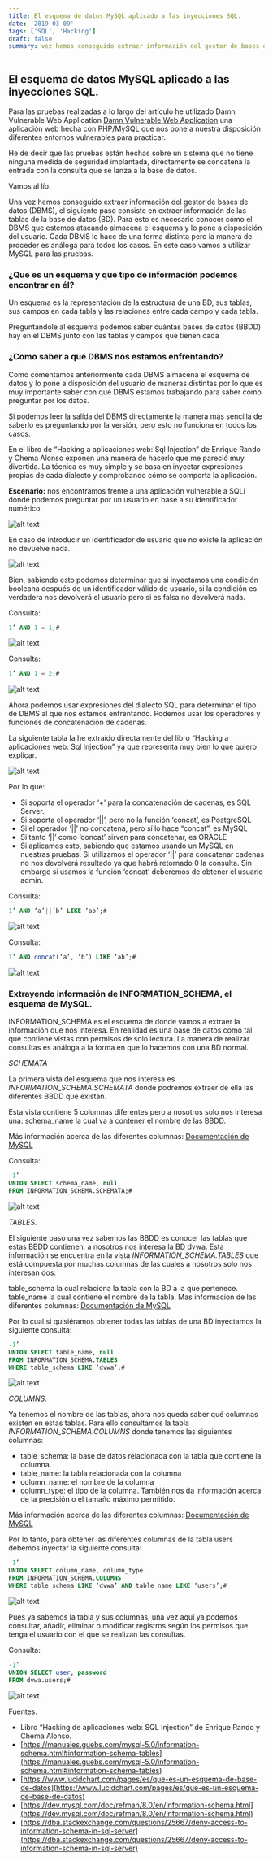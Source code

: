```yaml
---
title: El esquema de datos MySQL aplicado a las inyecciones SQL.
date: '2019-03-09'
tags: ['SQL', 'Hacking']
draft: false
summary: vez hemos conseguido extraer información del gestor de bases de datos (DBMS), el siguiente paso consiste en extraer información de las tablas de la base de datos (BD). Para esto es necesario conocer cómo el DBMS que estemos atacando almacena el esquema y lo pone a disposición del usuario.
---
```


## El esquema de datos MySQL aplicado a las inyecciones SQL.

Para las pruebas realizadas a lo largo del artículo he utilizado Damn Vulnerable Web Application [Damn Vulnerable Web Application](http://www.dvwa.co.uk/) una aplicación web hecha con PHP/MySQL que nos pone a nuestra disposición diferentes entornos vulnerables para practicar.

He de decir que las pruebas están hechas sobre un sistema que no tiene ninguna medida de seguridad implantada, directamente se concatena la entrada con la consulta que se lanza a la base de datos.

Vamos al lío.

Una vez hemos conseguido extraer información del gestor de bases de datos (DBMS), el siguiente paso consiste en extraer información de las tablas de la base de datos (BD). Para esto es necesario conocer cómo el DBMS que estemos atacando almacena el esquema y lo pone a disposición del usuario. Cada DBMS lo hace de una forma distinta pero la manera de proceder es análoga para todos los casos. En este caso vamos a utilizar MySQL para las pruebas.

### ¿Que es un esquema y que tipo de información podemos encontrar en él?

Un esquema es la representación de la estructura de una BD, sus tablas, sus campos en cada tabla y las relaciones entre cada campo y cada tabla.

Preguntandole al esquema podemos saber cuántas bases de datos (BBDD) hay en el DBMS junto con las tablas y campos que tienen cada

### ¿Como saber a qué DBMS nos estamos enfrentando?

Como comentamos anteriormente cada DBMS almacena el esquema de datos y lo pone a disposición del usuario de maneras distintas por lo que es muy importante saber con qué DBMS estamos trabajando para saber cómo preguntar por los datos.

Si podemos leer la salida del DBMS directamente la manera más sencilla de saberlo es preguntando por la versión, pero esto no funciona en todos los casos.

En el libro de “Hacking a aplicaciones web: Sql Injection” de Enrique Rando y Chema Alonso exponen una manera de hacerlo que me pareció muy divertida. La técnica es muy simple y se basa en inyectar expresiones propias de cada dialecto y comprobando cómo se comporta la aplicación.

**Escenario:** nos encontramos frente a una aplicación vulnerable a SQLi donde podemos preguntar por un usuario en base a su identificador numérico.

![alt text](./images/1-sqli.png)

En caso de introducir un identificador de usuario que no existe la aplicación no devuelve nada.

![alt text](./images/2-sqli.png)

Bien, sabiendo esto podemos determinar que si inyectamos una condición booleana después de un identificador válido de usuario, si la condición es verdadera nos devolverá el usuario pero si es falsa no devolverá nada.

Consulta:

```sql
1’ AND 1 = 1;#
```

![alt text](./images/3-sqli.png)

Consulta:

```sql
1’ AND 1 = 2;#
```

![alt text](./images/4-sqli.png)

Ahora podemos usar expresiones del dialecto SQL para determinar el tipo de DBMS al que nos estamos enfrentando. Podemos usar los operadores y funciones de concatenación de cadenas.

La siguiente tabla la he extraído directamente del libro “Hacking a aplicaciones web: Sql Injection” ya que representa muy bien lo que quiero explicar.

![alt text](./images/15-sqli.png)

Por lo que:

- Si soporta el operador ‘+’ para la concatenación de cadenas, es SQL Server.
- Si soporta el operador ‘||’, pero no la función ‘concat’, es PostgreSQL
- Si el operador ‘||’ no concatena, pero sí lo hace “concat”, es MySQL
- Si tanto ‘||’ como ‘concat’ sirven para concatenar, es ORACLE
- Si aplicamos esto, sabiendo que estamos usando un MySQL en nuestras pruebas. Si utilizamos el operador ‘||’ para concatenar cadenas no nos devolverá resultado ya que habrá retornado 0 la consulta. Sin embargo si usamos la función ‘concat’ deberemos de obtener el usuario admin.

Consulta:

```sql
1’ AND ‘a’||’b’ LIKE ‘ab’;#
```

![alt text](./images/5-sqli.png)

Consulta:

```sql
1’ AND concat(‘a’, ‘b’) LIKE ‘ab’;#
```

![alt text](./images/6-sqli.png)

### Extrayendo información de INFORMATION_SCHEMA, el esquema de MySQL.

INFORMATION_SCHEMA es el esquema de donde vamos a extraer la información que nos interesa. En realidad es una base de datos como tal que contiene vistas con permisos de solo lectura. La manera de realizar consultas es análoga a la forma en que lo hacemos con una BD normal.

_SCHEMATA_

La primera vista del esquema que nos interesa es _INFORMATION_SCHEMA.SCHEMATA_ donde podremos extraer de ella las diferentes BBDD que existan.

Esta vista contiene 5 columnas diferentes pero a nosotros solo nos interesa una: schema_name la cual va a contener el nombre de las BBDD.

Más información acerca de las diferentes columnas: [Documentación de MySQL](https://dev.mysql.com/doc/refman/8.0/en/schemata-table.html)

Consulta:

```sql
-1’
UNION SELECT schema_name, null
FROM INFORMATION_SCHEMA.SCHEMATA;#
```

![alt text](./images/7-SQLI.png)

_TABLES._

El siguiente paso una vez sabemos las BBDD es conocer las tablas que estas BBDD contienen, a nosotros nos interesa la BD dvwa. Esta información se encuentra en la vista _INFORMATION_SCHEMA.TABLES_ que está compuesta por muchas columnas de las cuales a nosotros solo nos interesan dos:

table_schema la cual relaciona la tabla con la BD a la que pertenece.
table_name la cual contiene el nombre de la tabla.
Mas informacion de las diferentes columnas: [Documentación de MySQL](https://dev.mysql.com/doc/refman/8.0/en/tables-table.html)

Por lo cual si quisiéramos obtener todas las tablas de una BD inyectamos la siguiente consulta:

```sql
-1’
UNION SELECT table_name, null
FROM INFORMATION_SCHEMA.TABLES
WHERE table_schema LIKE ‘dvwa’;#
```

![alt text](./images/9-sqli.png)

_COLUMNS._

Ya tenemos el nombre de las tablas, ahora nos queda saber qué columnas existen en estas tablas. Para ello consultamos la tabla _INFORMATION_SCHEMA.COLUMNS_ donde tenemos las siguientes columnas:

- table_schema: la base de datos relacionada con la tabla que contiene la columna.
- table_name: la tabla relacionada con la columna
- column_name: el nombre de la columna
- column_type: el tipo de la columna. También nos da información acerca de la precisión o el tamaño máximo permitido.

Más información acerca de las diferentes columnas: [Documentación de MySQL](https://dev.mysql.com/doc/refman/8.0/en/columns-table.html)

Por lo tanto, para obtener las diferentes columnas de la tabla users debemos inyectar la siguiente consulta:

```sql
-1’
UNION SELECT column_name, column_type
FROM INFORMATION_SCHEMA.COLUMNS
WHERE table_schema LIKE ‘dvwa’ AND table_name LIKE ‘users’;#
```

![alt text](./images/10-sqli.png)

Pues ya sabemos la tabla y sus columnas, una vez aquí ya podemos consultar, añadir, eliminar o modificar registros según los permisos que tenga el usuario con el que se realizan las consultas.

Consulta:

```sql
-1’
UNION SELECT user, password
FROM dvwa.users;#
```

![alt text](./images/11-sqli.png)

Fuentes.

- Libro “Hacking de aplicaciones web: SQL Injection” de Enrique Rando y Chema Alonso.
- [https://manuales.guebs.com/mysql-5.0/information-schema.html#information-schema-tables](https://manuales.guebs.com/mysql-5.0/information-schema.html#information-schema-tables)
- [https://www.lucidchart.com/pages/es/que-es-un-esquema-de-base-de-datos](https://www.lucidchart.com/pages/es/que-es-un-esquema-de-base-de-datos)
- [https://dev.mysql.com/doc/refman/8.0/en/information-schema.html](https://dev.mysql.com/doc/refman/8.0/en/information-schema.html)
- [https://dba.stackexchange.com/questions/25667/deny-access-to-information-schema-in-sql-server](https://dba.stackexchange.com/questions/25667/deny-access-to-information-schema-in-sql-server)
